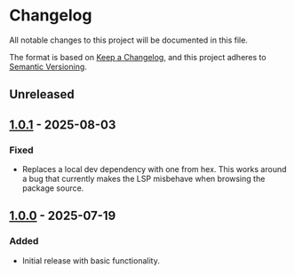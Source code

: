 # Changelog

All notable changes to this project will be documented in this file.

The format is based on [Keep a Changelog](https://keepachangelog.com/en/1.1.0/),
and this project adheres to [Semantic Versioning](https://semver.org/spec/v2.0.0.html).

## Unreleased

## [1.0.1] - 2025-08-03

### Fixed
- Replaces a local dev dependency with one from hex.
  This works around a bug that currently makes the LSP misbehave when
  browsing the package source.

## [1.0.0] - 2025-07-19

### Added
- Initial release with basic functionality.

[Unreleased]: https://github.com/sbergen/drift/compare/drift-v1.0.1...HEAD
[1.0.1]: https://github.com/sbergen/drift/releases/tag/drift-v1.0.1
[1.0.0]: https://github.com/sbergen/drift/releases/tag/v1.0.0

